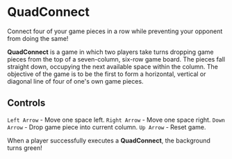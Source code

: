 # QuadConnect

Connect four of your game pieces in a row while preventing your opponent from doing the same!

**QuadConnect** is a game in which two players take turns dropping game pieces from the top of a seven-column, six-row game board. The pieces fall straight down, occupying the next available space within the column. The objective of the game is to be the first to form a horizontal, vertical or diagonal line of four of one's own game pieces.

## Controls
  `Left Arrow`  - Move one space left.
  `Right Arrow` - Move one space right.
  `Down Arrow`  - Drop game piece into current column.
  `Up Arrow`    - Reset game.

When a player successfully executes a **QuadConnect**, the background turns green!
